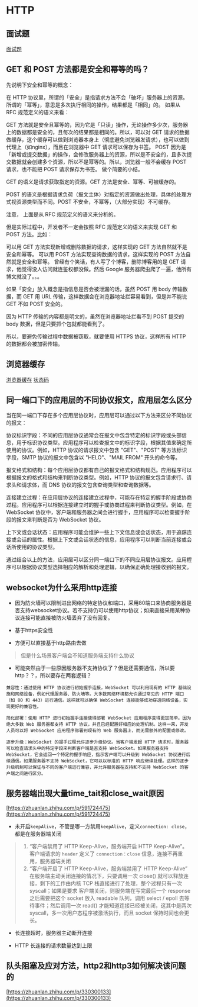 # HTTP

## 面试题

[面试题](https://xiaolincoding.com/network/2_http/http_interview.html#%E4%BB%80%E4%B9%88%E6%98%AF%E5%8D%8F%E5%95%86%E7%BC%93%E5%AD%98)

## GET 和 POST 方法都是安全和幂等的吗？

先说明下安全和幂等的概念：

在 HTTP 协议里，所谓的「安全」是指请求方法不会「破坏」服务器上的资源。 所谓的「幂等」，意思是多次执行相同的操作，结果都是「相同」的。 如果从 RFC 规范定义的语义来看：

GET 方法就是安全且幂等的，因为它是「只读」操作，无论操作多少次，服务器上的数据都是安全的，且每次的结果都是相同的。所以，可以对 GET
请求的数据做缓存，这个缓存可以做到浏览器本身上（彻底避免浏览器发请求），也可以做到代理上（如nginx），而且在浏览器中 GET 请求可以保存为书签。 POST
因为是「新增或提交数据」的操作，会修改服务器上的资源，所以是不安全的，且多次提交数据就会创建多个资源，所以不是幂等的。所以，浏览器一般不会缓存 POST 请求，也不能把 POST 请求保存为书签。 做个简要的小结。

GET 的语义是请求获取指定的资源。GET 方法是安全、幂等、可被缓存的。

POST 的语义是根据请求负荷（报文主体）对指定的资源做出处理，具体的处理方式视资源类型而不同。POST 不安全，不幂等，（大部分实现）不可缓存。

注意， 上面是从 RFC 规范定义的语义来分析的。

但是实际过程中，开发者不一定会按照 RFC 规范定义的语义来实现 GET 和 POST 方法。比如：

可以用 GET 方法实现新增或删除数据的请求，这样实现的 GET 方法自然就不是安全和幂等。 可以用 POST 方法实现查询数据的请求，这样实现的 POST 方法自然就是安全和幂等。 曾经有个笑话，有人写了个博客，删除博客用的是 GET
请求，他觉得没人访问就连鉴权都没做。然后 Google 服务器爬虫爬了一遍，他所有博文就没了。。。

如果「安全」放入概念是指信息是否会被泄漏的话，虽然 POST 用 body 传输数据，而 GET 用 URL 传输，这样数据会在浏览器地址拦容易看到，但是并不能说 GET 不如 POST 安全的。

因为 HTTP 传输的内容都是明文的，虽然在浏览器地址拦看不到 POST 提交的 body 数据，但是只要抓个包就都能看到了。

所以，要避免传输过程中数据被窃取，就要使用 HTTPS 协议，这样所有 HTTP 的数据都会被加密传输。

## 浏览器缓存

[浏览器缓存](https://juejin.cn/post/6844903593275817998)
[状态码](https://www.jianshu.com/p/faae1830d8b5)

## 同一端口下的应用层的不同协议报文，应用层怎么区分

当在同一端口下存在多个应用层协议时，应用层可以通过以下方法来区分不同协议的报文：

协议标识字段：不同的应用层协议通常会在报文中包含特定的标识字段或头部信息，用于标识协议类型。应用程序可以检查报文中的标识字段，根据其值来确定所使用的协议。例如，HTTP 协议的请求报文中包含 "GET"、"POST"
等方法标识字段，SMTP 协议的报文中包含以 "HELO"、"MAIL FROM" 开头的命令等。

报文格式和结构：每个应用层协议都有自己的报文格式和结构规范。应用程序可以根据报文的格式和结构来判断协议类型。例如，HTTP 协议的报文包含请求行、请求头和请求体，而 DNS 协议的报文包含查询类型和查询数据等。

连接建立过程：在应用层协议的连接建立过程中，可能存在特定的握手阶段或协商过程。应用程序可以根据连接建立时的握手或协商过程来判断协议类型。例如，在 WebSocket
协议中，客户端和服务器之间会进行握手，应用程序可以检查握手阶段的报文来判断是否为 WebSocket 协议。

上下文或会话状态：应用程序可能会维护一些上下文信息或会话状态，用于追踪连接或会话的属性。根据上下文或会话状态的信息，应用程序可以判断当前连接或会话所使用的协议类型。

通过结合以上的方法，应用层可以区分同一端口下的不同应用层协议报文。应用程序可以根据协议类型选择相应的解析和处理逻辑，以确保正确处理接收到的报文。

## websocket为什么采用http连接

* 因为防火墙可以限制进出网络的特定协议和端口，采用80端口来协商服务器是否支持websocket协议。若不支持仍可以使用http协议；如果直接采用某种协议连接可能直接被防火墙丢弃了没有回复。

* 基于https安全性

* 方便可以直接基于http路由去做

> 但是什么场景客户端会不知道服务端支持什么协议

* 可能突然由于一些原因服务器不支持协议了？但是还需要通信，所以要http？？，所以要存在两套逻辑？

```text
兼容性：通过使用 HTTP 协议进行初始握手连接，WebSocket 可以利用现有的 HTTP 基础设施和网络设备，例如代理服务器、防火墙等。大多数网络环境都允许通过常见的 HTTP 端口（如 80 和 443）进行通信。这样就可以确保 WebSocket 连接能够成功穿透网络设备，实现更好的兼容性。

简化部署：使用 HTTP 进行初始握手连接使得部署 WebSocket 应用程序变得更加简单。因为绝大多数 Web 服务器都支持 HTTP 协议，并且已经配置好相应的处理机制。这样一来，开发人员可以将 WebSocket 应用程序部署到现有的 Web 服务器上，而无需额外的配置或修改。

逐步升级：WebSocket 的握手过程允许逐步升级协议。当客户端发起 HTTP 请求时，服务器可以检查请求头中的特定字段来判断客户端是否支持 WebSocket。如果服务器支持 WebSocket，它会返回一个特定的握手响应，指示客户端可以升级到 WebSocket 协议进行后续通信。如果服务器不支持 WebSocket，它可以以标准的 HTTP 响应继续处理。这样的逐步升级机制可以保证与不同的客户端进行兼容，并允许服务器在支持和不支持 WebSocket 的客户端之间进行区分。
```

## 服务器端出现大量time_tait和close_wait原因

[https://zhuanlan.zhihu.com/p/591724475](https://zhuanlan.zhihu.com/p/591724475)

* 未开启`keepAlive`，不管是哪一方禁用`keepAlive`，定义`connection: close`，都是在服务器端关闭

> 1. “客户端禁用了 HTTP Keep-Alive，服务端开启 HTTP Keep-Alive”。 客户端请求的 `header` 定义了 `connection：close` 信息，连接不再重用，服务器端关闭
> 2. “客户端开启了 HTTP Keep-Alive，服务端禁用了 HTTP Keep-Alive” 在服务端主动关闭连接的情况下，只要调用一次 close() 就可以释放连接，剩下的工作由内核 TCP 栈直接进行了处理，整个过程只有一次 syscall；如果是要求 客户端关闭，则服务端在写完最后一个 response 之后需要把这个 socket 放入 readable 队列，调用 select / epoll 去等待事件；然后调用一次 read() 才能知道连接已经被关闭，这其中是两次 syscall，多一次用户态程序被激活执行，而且 socket 保持时间也会更长。

* 长连接超时，服务器主动断开连接

* HTTP 长连接的请求数量达到上限

## 队头阻塞及应对方法，http2和http3如何解决该问题的

[https://zhuanlan.zhihu.com/p/330300133](https://zhuanlan.zhihu.com/p/330300133)